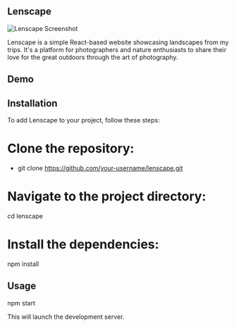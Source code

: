 ## Lenscape

![Lenscape Screenshot](./screenshot.png)

Lenscape is a simple React-based website showcasing landscapes from my trips. It's a platform for photographers and nature enthusiasts to share their love for the great outdoors through the art of photography.

## Demo



## Installation

To add Lenscape to your project, follow these steps:

# Clone the repository:
- git clone https://github.com/your-username/lenscape.git

# Navigate to the project directory:
cd lenscape

# Install the dependencies:
npm install

## Usage

npm start

This will launch the development server.
